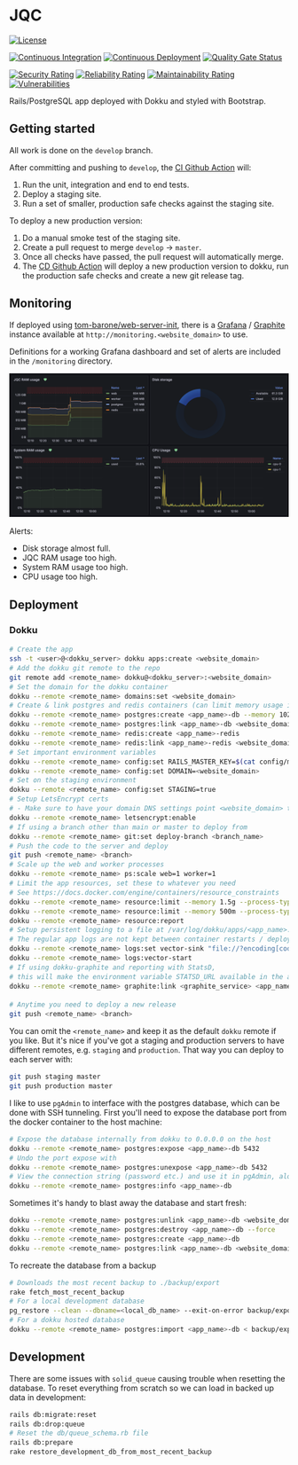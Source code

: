 # JQC

[![License](https://img.shields.io/github/license/tom-barone/JQC?color=969696)](https://github.com/tom-barone/JQC/blob/master/LICENSE)

[![Continuous Integration](https://github.com/tom-barone/JQC/actions/workflows/continuous-integration.yml/badge.svg?branch=develop)](https://github.com/tom-barone/JQC/actions/workflows/continuous-integration.yml) [![Continuous Deployment](https://github.com/tom-barone/JQC/actions/workflows/continuous-deployment.yml/badge.svg?branch=master)](https://github.com/tom-barone/JQC/actions/workflows/continuous-deployment.yml) [![Quality Gate Status](https://sonarcloud.io/api/project_badges/measure?project=tom-barone_JQC&metric=alert_status)](https://sonarcloud.io/summary/overall?id=tom-barone_JQC)

[![Security Rating](https://sonarcloud.io/api/project_badges/measure?project=tom-barone_JQC&metric=security_rating)](https://sonarcloud.io/summary/overall?id=tom-barone_JQC) [![Reliability Rating](https://sonarcloud.io/api/project_badges/measure?project=tom-barone_JQC&metric=reliability_rating)](https://sonarcloud.io/summary/overall?id=tom-barone_JQC) [![Maintainability Rating](https://sonarcloud.io/api/project_badges/measure?project=tom-barone_JQC&metric=sqale_rating)](https://sonarcloud.io/summary/overall?id=tom-barone_JQC) [![Vulnerabilities](https://sonarcloud.io/api/project_badges/measure?project=tom-barone_JQC&metric=vulnerabilities)](https://sonarcloud.io/summary/overall?id=tom-barone_JQC)

Rails/PostgreSQL app deployed with Dokku and styled with Bootstrap.

## Getting started

All work is done on the `develop` branch.

After committing and pushing to `develop`, the [CI Github Action](https://github.com/tom-barone/JQC/actions/workflows/continuous-integration.yml) will:

1. Run the unit, integration and end to end tests.
1. Deploy a staging site.
1. Run a set of smaller, production safe checks against the staging site.

To deploy a new production version:

1. Do a manual smoke test of the staging site.
1. Create a pull request to merge `develop` -> `master`.
1. Once all checks have passed, the pull request will automatically merge.
1. The [CD Github Action](https://github.com/tom-barone/JQC/actions/workflows/continuous-deployment.yml) will deploy a new production version to dokku, run the production safe checks and create a new git release tag.

## Monitoring

If deployed using [tom-barone/web-server-init](https://github.com/tom-barone/web-server-init), there is a [Grafana](https://grafana.com) / [Graphite](https://graphiteapp.org/) instance available at `http://monitoring.<website_domain>` to use.

Definitions for a working Grafana dashboard and set of alerts are included in the `/monitoring` directory.

![Grafana Dashboard Screenshot](./monitoring/grafana_dashboard_screenshot.png)

Alerts:

- Disk storage almost full.
- JQC RAM usage too high.
- System RAM usage too high.
- CPU usage too high.

## Deployment

### Dokku

```bash
# Create the app
ssh -t <user>@<dokku_server> dokku apps:create <website_domain>
# Add the dokku git remote to the repo
git remote add <remote_name> dokku@<dokku_server>:<website_domain>
# Set the domain for the dokku container
dokku --remote <remote_name> domains:set <website_domain>
# Create & link postgres and redis containers (can limit memory usage in MB with --memory)
dokku --remote <remote_name> postgres:create <app_name>-db --memory 1024
dokku --remote <remote_name> postgres:link <app_name>-db <website_domain>
dokku --remote <remote_name> redis:create <app_name>-redis
dokku --remote <remote_name> redis:link <app_name>-redis <website_domain>
# Set important environment variables
dokku --remote <remote_name> config:set RAILS_MASTER_KEY=$(cat config/master.key)
dokku --remote <remote_name> config:set DOMAIN=<website_domain>
# Set on the staging environment
dokku --remote <remote_name> config:set STAGING=true
# Setup LetsEncrypt certs
# - Make sure to have your domain DNS settings point <website_domain> to the server before running this
dokku --remote <remote_name> letsencrypt:enable
# If using a branch other than main or master to deploy from
dokku --remote <remote_name> git:set deploy-branch <branch_name>
# Push the code to the server and deploy
git push <remote_name> <branch>
# Scale up the web and worker processes
dokku --remote <remote_name> ps:scale web=1 worker=1
# Limit the app resources, set these to whatever you need
# See https://docs.docker.com/engine/containers/resource_constraints
dokku --remote <remote_name> resource:limit --memory 1.5g --process-type web
dokku --remote <remote_name> resource:limit --memory 500m --process-type worker
dokku --remote <remote_name> resource:report
# Setup persistent logging to a file at /var/log/dokku/apps/<app_name>.log
# The regular app logs are not kept between container restarts / deploys
dokku --remote <remote_name> logs:set vector-sink "file://?encoding[codec]=csv&encoding[csv][fields][]=timestamp&encoding[csv][fields][]=message&encoding[csv][quote_style]=always&path=/var/log/dokku/apps/<app_name>.log"
dokku --remote <remote_name> logs:vector-start
# If using dokku-graphite and reporting with StatsD,
# this will make the environment variable STATSD_URL available in the app
dokku --remote <remote_name> graphite:link <graphite_service> <app_name>

# Anytime you need to deploy a new release
git push <remote_name> <branch>
```

You can omit the `<remote_name>` and keep it as the default `dokku` remote if you like. But it's nice if you've got a staging and production servers to have different remotes, e.g. `staging` and `production`. That way you can deploy to each server with:

```bash
git push staging master
git push production master
```

I like to use `pgAdmin` to interface with the postgres database, which can be done with SSH tunneling. First you'll need to expose the database port from the docker container to the host machine:

```bash
# Expose the database internally from dokku to 0.0.0.0 on the host
dokku --remote <remote_name> postgres:expose <app_name>-db 5432
# Undo the port expose with
dokku --remote <remote_name> postgres:unexpose <app_name>-db 5432
# View the connection string (password etc.) and use it in pgAdmin, along with relevant SSH tunnel settings
dokku --remote <remote_name> postgres:info <app_name>-db
```

Sometimes it's handy to blast away the database and start fresh:

```bash
dokku --remote <remote_name> postgres:unlink <app_name>-db <website_domain>
dokku --remote <remote_name> postgres:destroy <app_name>-db --force
dokku --remote <remote_name> postgres:create <app_name>-db
dokku --remote <remote_name> postgres:link <app_name>-db <website_domain>
```

To recreate the database from a backup

```bash
# Downloads the most recent backup to ./backup/export
rake fetch_most_recent_backup
# For a local development database
pg_restore --clean --dbname=<local_db_name> --exit-on-error backup/export
# For a dokku hosted database
dokku --remote <remote_name> postgres:import <app_name>-db < backup/export
```

## Development

There are some issues with `solid_queue` causing trouble when resetting the database. To reset everything from scratch so we can load in backed up data in development:

```bash
rails db:migrate:reset
rails db:drop:queue
# Reset the db/queue_schema.rb file
rails db:prepare
rake restore_development_db_from_most_recent_backup
```
